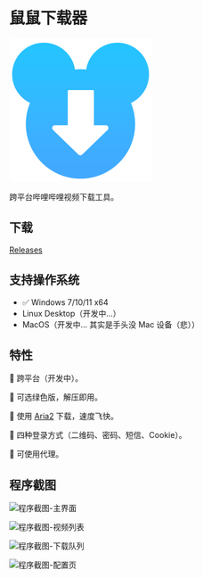 # 鼠鼠下载器

![LOGO](./build-resources/icon.png)

跨平台哔哩哔哩视频下载工具。

## 下载

[Releases](https://github.com/MoyuScript/double-mouse-downloader/releases)

## 支持操作系统

- ✅ Windows 7/10/11 x64
- Linux Desktop（开发中...）
- MacOS（开发中... 其实是手头没 Mac 设备（悲））

## 特性

🌟 跨平台（开发中）。

🌟 可选绿色版，解压即用。

🌟 使用 [Aria2](https://github.com/aria2/aria2) 下载，速度飞快。

🌟 四种登录方式（二维码、密码、短信、Cookie）。

🌟 可使用代理。

## 程序截图

![程序截图-主界面](./assets/screenshots/main-page.jpg)

![程序截图-视频列表](./assets/screenshots/video-list.jpg)

![程序截图-下载队列](./assets/screenshots/download-queue.jpg)

![程序截图-配置页](./assets/screenshots/config-page.jpg)
